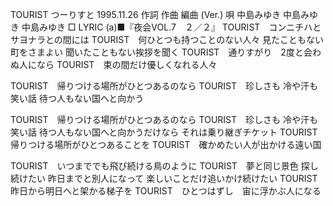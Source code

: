 TOURIST
つーりすと
1995.11.26
作詞  作曲  編曲 (Ver.)   唄
中島みゆき   中島みゆき       中島みゆき
□ LYRIC (a)■『夜会VOL.7　２／２』
TOURIST　コンニチハとサヨナラとの間には
TOURIST　何ひとつも持つことのない人々
見たこともない町をさまよい
聞いたこともない挨拶を聞く
TOURIST　通りすがり　2度と会わぬ人になら
TOURIST　束の間だけ優しくなれる人々

TOURIST　帰りつける場所がひとつあるのなら
TOURIST　珍しさも 冷や汗も 笑い話
待つ人もない国へと向かう

TOURIST　帰りつける場所がひとつあるのなら
TOURIST　珍しさも 冷や汗も 笑い話
待つ人もない国へと向かうだけなら
それは乗り継ぎチケット
TOURIST　帰りつける場所がひとつあることを
TOURIST　確かめたい人が出かける遠い国

TOURIST　いつまででも飛び続ける鳥のように
TOURIST　夢と同じ景色 探し続けたい
昨日までと別人になって
楽しいことだけ追いかけ続けたい
TOURIST　昨日から明日へと架かる梯子を
TOURIST　ひとつはずし　宙に浮かぶ人になる